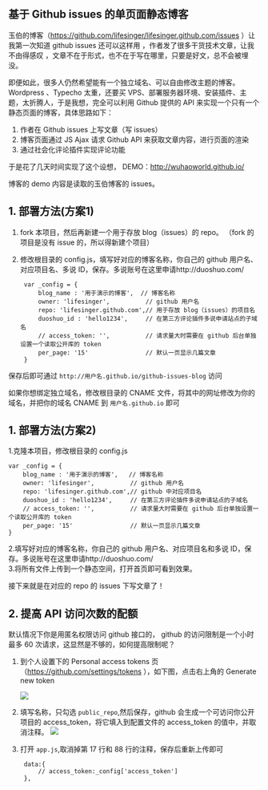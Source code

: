 ## 基于 Github issues 的单页面静态博客

玉伯的博客（https://github.com/lifesinger/lifesinger.github.com/issues ）让我第一次知道 github issues 还可以这样用 ，作者发了很多干货技术文章，让我不由得感叹 ，文章不在于形式，也不在于写在哪里，只要是好文，总不会被埋没。

即便如此，很多人仍然希望能有一个独立域名、可以自由修改主题的博客。Wordpress 、Typecho 太重，还要买 VPS、部署服务器环境、安装插件、主题，太折腾人，于是我想，完全可以利用 Github 提供的 API 来实现一个只有一个静态页面的博客，具体思路如下：

1. 作者在 Github issues 上写文章（写 issues）
2. 博客页面通过 JS Ajax 请求 Github API 来获取文章内容，进行页面的渲染
3. 通过社会化评论插件实现评论功能

于是花了几天时间实现了这个设想， DEMO：http://wuhaoworld.github.io/

博客的 demo 内容是读取的玉伯博客的 issues。

## 1. 部署方法(方案1)

1. fork 本项目，然后再新建一个用于存放 blog（issues）的 repo。 （fork 的项目是没有 issue 的，所以得新建个项目）
2. 修改根目录的 config.js，填写好对应的博客名称，你自己的 github 用户名、对应项目名、多说 ID，保存。多说账号在这里申请http://duoshuo.com/


        var _config = {
            blog_name : '用于演示的博客',  // 博客名称
            owner: 'lifesinger',          // github 用户名
            repo: 'lifesinger.github.com',// 用于存放 blog（issues）的项目名
            duoshuo_id : 'hello1234',     // 在第三方评论插件多说申请站点的子域名
            // access_token: '',          // 请求量大时需要在 github 后台单独设置一个读取公开库的 token
            per_page: '15'                // 默认一页显示几篇文章
        }


保存后即可通过 `http://用户名.github.io/github-issues-blog` 访问

如果你想绑定独立域名，修改根目录的 CNAME 文件，将其中的网址修改为你的域名，并把你的域名 CNAME 到 `用户名.github.io` 即可

## 1. 部署方法(方案2)

1.克隆本项目，修改根目录的 config.js

    var _config = {
        blog_name : '用于演示的博客',   // 博客名称
        owner: 'lifesinger',          // github 用户名
        repo: 'lifesinger.github.com',// github 中对应项目名
        duoshuo_id : 'hello1234',     // 在第三方评论插件多说申请站点的子域名
        // access_token: '',          // 请求量大时需要在 github 后台单独设置一个读取公开库的 token
        per_page: '15'                // 默认一页显示几篇文章
    }
 
2.填写好对应的博客名称，你自己的 github 用户名、对应项目名和多说 ID，保存。多说账号在这里申请http://duoshuo.com/    
3.将所有文件上传到一个静态空间，打开首页即可看到效果。  

接下来就是在对应的 repo 的 issues 下写文章了！

## 2. 提高 API 访问次数的配额

默认情况下你是用匿名权限访问 github 接口的， github 的访问限制是一个小时最多 60 次请求，这显然是不够的，如何提高限制呢？ 

1. 到个人设置下的 Personal access tokens 页（https://github.com/settings/tokens ），如下图，点击右上角的 Generate new token
    
    ![](http://img-storage.qiniudn.com/15-6-12/56879685.jpg)

2. 填写名称，只勾选 `public_repo`,然后保存，github 会生成一个可访问你公开项目的 access_token，将它填入到配置文件的 access_token 的值中，并取消注释。
    ![](http://img-storage.qiniudn.com/15-6-12/64340386.jpg)
    
3. 打开 `app.js`,取消掉第 17 行和 88 行的注释，保存后重新上传即可

        data:{
            // access_token:_config['access_token']
        },
